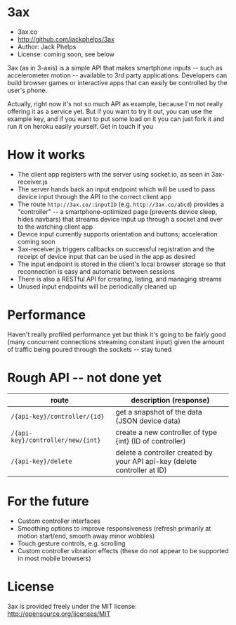3ax
=======================
* 3ax.co
* http://github.com/jackphelps/3ax
* Author: Jack Phelps
* License: coming soon, see below

3ax (as in 3-axis) is a simple API that makes smartphone inputs -- such as accelerometer motion -- available to 3rd party applications. Developers can build browser games or interactive apps that can easily be controlled by the user's phone. 

Actually, right now it's not so much API as example, because I'm not really offering it as a service yet. But if you want to try it out, you can use the example key, and if you want to put some load on it you can just fork it and run it on heroku easily yourself. Get in touch if you 

How it works
=======================
* The client app registers with the server using socket.io, as seen in 3ax-receiver.js 
* The server hands back an input endpoint which will be used to pass device input through the API to the correct client app
* The route `http://3ax.co/:inputID` (e.g. `http://3ax.co/abcd`) provides a "controller" -- a smartphone-optimized page (prevents device sleep, hides navbars) that streams device input up through a socket and over to the watching client app
* Device input currently supports orientation and buttons; acceleration coming soon
* 3ax-receiver.js triggers callbacks on successful registration and the receipt of device input that can be used in the app as desired
* The input endpoint is stored in the client's local browser storage so that reconnection is easy and automatic between sessions
* There is also a RESTful API for creating, listing, and managing streams
* Unused input endpoints will be periodically cleaned up

Performance
=======================
Haven't really profiled performance yet but think it's going to be fairly good (many concurrent connections streaming constant input) given the amount of traffic being poured through the sockets -- stay tuned

Rough API -- not done yet
=======================
route                             | description (response) 
----------------------------------|--------------------------
`/{api-key}/controller/{id}`      | get a snapshot of the data (JSON device data)
`/{api-key}/controller/new/{int}` | create a new controller of type {int} (ID of controller)
`/{api-key}/delete`               | delete a controller created by your API api-key (delete controller at ID)

For the future
=======================
* Custom controller interfaces
* Smoothing options to improve responsiveness (refresh primarily at motion start/end, smooth away minor wobbles)
* Touch gesture controls, e.g. scrolling
* Custom controller vibration effects (these do not appear to be supported in most mobile browsers)

License
=======================
3ax is provided freely under the MIT license: http://opensource.org/licenses/MIT